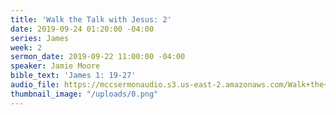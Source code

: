 ```yaml
---
title: 'Walk the Talk with Jesus: 2'
date: 2019-09-24 01:20:00 -04:00
series: James
week: 2
sermon_date: 2019-09-22 11:00:00 -04:00
speaker: Jamie Moore
bible_text: 'James 1: 19-27'
audio_file: https://mccsermonaudio.s3.us-east-2.amazonaws.com/Walk+the+Talk+with+Jesus/Walk+the+Talk+with+Jesus+Week+2.lite.mp3
thumbnail_image: "/uploads/0.png"
---
```


